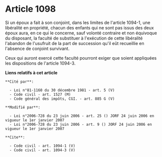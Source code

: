 # Article 1098

Si un époux a fait à son conjoint, dans les limites de l'article 1094-1, une libéralité en propriété, chacun des enfants qui
ne sont pas issus des deux époux aura, en ce qui le concerne, sauf volonté contraire et non équivoque du disposant, la
faculté de substituer à l'exécution de cette libéralité l'abandon de l'usufruit de la part de succession qu'il eût recueillie
en l'absence de conjoint survivant. 

Ceux qui auront exercé cette faculté pourront exiger que soient appliquées les dispositions de l'article 1094-3.

**Liens relatifs à cet article**

	**Cité par**:

	  - Loi n°81-1160 du 30 décembre 1981 - art. 5 (V)
	  - Code civil - art. 1527 (M)
	  - Code général des impôts, CGI. - art. 885 G (V)

	**Modifié par**:

	  - Loi n°2006-728 du 23 juin 2006 - art. 25 () JORF 24 juin 2006 en vigueur le 1er janvier 2007
	  - Loi n°2006-728 du 23 juin 2006 - art. 9 () JORF 24 juin 2006 en vigueur le 1er janvier 2007

	**Cite**:

	  - Code civil - art. 1094-1 (V)
	  - Code civil - art. 1094-3 (V)
